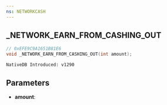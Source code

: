 ```yaml
---
ns: NETWORKCASH
---
```

## _NETWORK_EARN_FROM_CASHING_OUT

```c
// 0xEFE9C9A1651B81E6
void _NETWORK_EARN_FROM_CASHING_OUT(int amount);
```

```
NativeDB Introduced: v1290
```

## Parameters
* **amount**:
